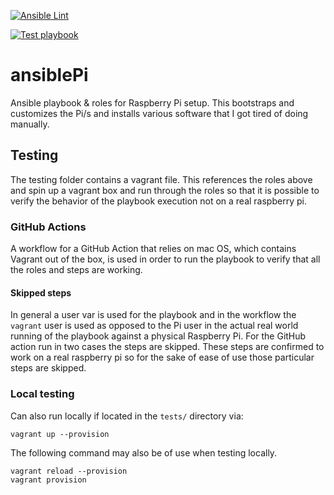 [![Ansible Lint](https://github.com/mcdermg/ansiblePi/actions/workflows/ansible-lint.yml/badge.svg?branch=main)](https://github.com/mcdermg/ansiblePi/actions/workflows/ansible-lint.yml)

[![Test playbook](https://github.com/mcdermg/ansiblePi/actions/workflows/vagrant-test.yml/badge.svg?branch=main)](https://github.com/mcdermg/ansiblePi/actions/workflows/vagrant-test.yml)

# ansiblePi
Ansible playbook &amp; roles for Raspberry Pi setup. This bootstraps and customizes the Pi/s and installs various software that I got tired of doing manually.

## Testing

The testing folder  contains a vagrant file. This references the roles above and spin up a vagrant box and run through the roles so that it is possible to verify the behavior of the playbook execution not on a real raspberry pi.

### GitHub Actions

A workflow for a GitHub Action that relies on mac OS, which contains Vagrant out of the box, is used in order to run the playbook to verify that all the roles and steps are working.


#### Skipped steps
In general a user var is used for the playbook and in the workflow  the `vagrant` user is used as opposed to the Pi user in the actual real world running of the playbook against a physical Raspberry Pi.
For the GitHub action run in two cases the steps are skipped. These steps are confirmed to work on a real raspberry pi so for the sake of ease of use those particular steps are skipped.

### Local testing

Can also run locally if located in the `tests/` directory via:

```
vagrant up --provision
```

The following command may also be of use when testing locally.
```
vagrant reload --provision
vagrant provision
```
